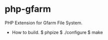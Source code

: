 php-gfarm
=========

PHP Extension for Gfarm File System.

* How to build.
$ phpize
$ ./configure
$ make
